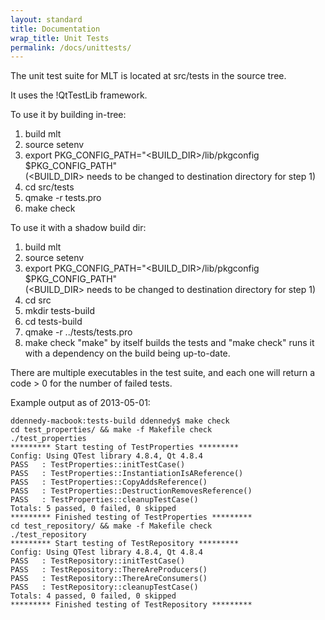 ```yaml
---
layout: standard
title: Documentation
wrap_title: Unit Tests
permalink: /docs/unittests/
---
```


The unit test suite for MLT is located at src/tests in the source tree.

It uses the !QtTestLib framework.

To use it by building in-tree:

1. build mlt
2. source setenv
3. export PKG_CONFIG_PATH="&lt;BUILD_DIR&gt;/lib/pkgconfig
   $PKG_CONFIG_PATH"<br/>(&lt;BUILD_DIR&gt; needs to be changed to
   destination directory for step 1)
4. cd src/tests
5. qmake -r tests.pro
6. make check

To use it with a shadow build dir:

1. build mlt
2. source setenv
3. export PKG_CONFIG_PATH="&lt;BUILD_DIR&gt;/lib/pkgconfig
   $PKG_CONFIG_PATH"<br />(&lt;BUILD_DIR&gt; needs to be changed to
   destination directory for step 1)
4. cd src
5. mkdir tests-build
6. cd tests-build
7. qmake -r ../tests/tests.pro
8. make check "make" by itself builds the tests and "make check"
   runs it with a dependency on the build being up-to-date.

There are multiple executables in the test suite, and each one will
return a code &gt; 0 for the number of failed tests.

Example output as of 2013-05-01:

~~~
ddennedy-macbook:tests-build ddennedy$ make check
cd test_properties/ && make -f Makefile check
./test_properties
********* Start testing of TestProperties *********
Config: Using QTest library 4.8.4, Qt 4.8.4
PASS   : TestProperties::initTestCase()
PASS   : TestProperties::InstantiationIsAReference()
PASS   : TestProperties::CopyAddsReference()
PASS   : TestProperties::DestructionRemovesReference()
PASS   : TestProperties::cleanupTestCase()
Totals: 5 passed, 0 failed, 0 skipped
********* Finished testing of TestProperties *********
cd test_repository/ && make -f Makefile check
./test_repository
********* Start testing of TestRepository *********
Config: Using QTest library 4.8.4, Qt 4.8.4
PASS   : TestRepository::initTestCase()
PASS   : TestRepository::ThereAreProducers()
PASS   : TestRepository::ThereAreConsumers()
PASS   : TestRepository::cleanupTestCase()
Totals: 4 passed, 0 failed, 0 skipped
********* Finished testing of TestRepository *********
~~~

